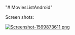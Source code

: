 "# MoviesListAndroid" 

Screen shots:

[![Screenshot-1599873611.png](https://i.postimg.cc/4Ntv7YDy/Screenshot-1599873611.png)](https://postimg.cc/F7rkwHsX)
